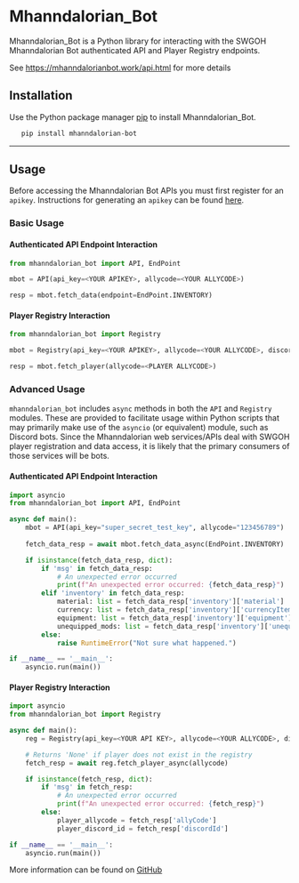 # Mhanndalorian_Bot

Mhanndalorian_Bot is a Python library for interacting with the SWGOH Mhanndalorian Bot authenticated API and Player Registry endpoints.

See https://mhanndalorianbot.work/api.html for more details

## Installation

Use the Python package manager [pip](https://pip.pypa.io/en/stable/) to install Mhanndalorian_Bot.

```bash
   pip install mhanndalorian-bot
```

----

## Usage

Before accessing the Mhanndalorian Bot APIs you must first register for an `apikey`. Instructions for generating an `apikey` can be found [here](https://mhanndalorianbot.work/api.html#api-setup).

### Basic Usage

#### Authenticated API Endpoint Interaction
```python
from mhanndalorian_bot import API, EndPoint

mbot = API(api_key=<YOUR APIKEY>, allycode=<YOUR ALLYCODE>)

resp = mbot.fetch_data(endpoint=EndPoint.INVENTORY)
```

#### Player Registry Interaction
```python
from mhanndalorian_bot import Registry

mbot = Registry(api_key=<YOUR APIKEY>, allycode=<YOUR ALLYCODE>, discord_id=<YOUR DISCORD USER ID>)

resp = mbot.fetch_player(allycode=<PLAYER ALLYCODE>)
```

### Advanced Usage

`mhanndalorian_bot` includes `async` methods in both the `API` and `Registry` modules. These are provided to facilitate
usage within
Python scripts that may primarily make use of the `asyncio` (or equivalent) module, such as Discord bots. Since the
Mhanndalorian
web services/APIs deal with SWGOH player registration and data access, it is likely that the primary consumers of those
services
will be bots.

#### Authenticated API Endpoint Interaction

```python
import asyncio
from mhanndalorian_bot import API, EndPoint

async def main():
    mbot = API(api_key="super_secret_test_key", allycode="123456789")
    
    fetch_data_resp = await mbot.fetch_data_async(EndPoint.INVENTORY)

    if isinstance(fetch_data_resp, dict):
        if 'msg' in fetch_data_resp:
            # An unexpected error occurred
            print(f"An unexpected error occurred: {fetch_data_resp}")
        elif 'inventory' in fetch_data_resp:
            material: list = fetch_data_resp['inventory']['material']
            currency: list = fetch_data_resp['inventory']['currencyItem']
            equipment: list = fetch_data_resp['inventory']['equipment']
            unequipped_mods: list = fetch_data_resp['inventory']['unequippedMod']
        else:
            raise RuntimeError("Not sure what happened.")

if __name__ == '__main__':
    asyncio.run(main())
```

#### Player Registry Interaction

```python
import asyncio
from mhanndalorian_bot import Registry

async def main():
    reg = Registry(api_key=<YOUR API KEY>, allycode=<YOUR ALLYCODE>, discord_id=<YOUR DISCORD USER ID>)

    # Returns 'None' if player does not exist in the registry
    fetch_resp = await reg.fetch_player_async(allycode)

    if isinstance(fetch_resp, dict):
        if 'msg' in fetch_resp:
            # An unexpected error occurred
            print(f"An unexpected error occurred: {fetch_resp}")
        else:
            player_allycode = fetch_resp['allyCode']
            player_discord_id = fetch_resp['discordId']

if __name__ == '__main__':
    asyncio.run(main())
```

More information can be found
on [GitHub](https://github.com/MarTrepodi/mhanndalorian-bot-api/tree/main/Library_Details.md)